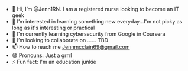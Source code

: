 - 👋 Hi, I’m @Jenn1RN. I am a registered nurse looking to become an IT geek
- 👀 I’m interested in learning something new everyday...I'm not picky as long as it's interesting or practical
- 🌱 I’m currently learning cybersecurity from Google in Coursera
- 💞️ I’m looking to collaborate on ...... TBD
- 📫 How to reach me Jennmcclain69@gmail.com
- 😄 Pronouns: Just a grrrl
- ⚡ Fun fact: I'm an education junkie 

<!---
Jenn1RN/Jenn1RN is a ✨ special ✨ repository because its `README.md` (this file) appears on your GitHub profile.
You can click the Preview link to take a look at your changes.
--->
